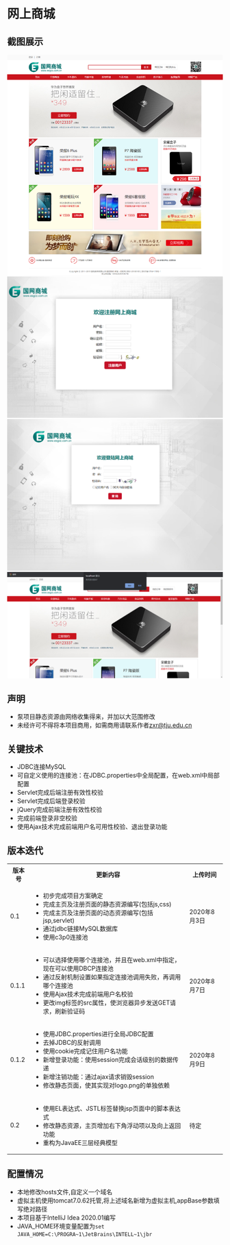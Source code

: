 <html>
<body>
<h1>网上商城</h1>
<h2>截图展示</h2>
<img src="./img/index.png" alt="首页" /><br />
<img src="./img/regist.png" alt="注册页面" /><br />
<img src="./img/login.png" alt="登录页面" /><br />
<img src="./img/logout.PNG" alt="注销页面" /><br />
<h2>声明</h2>
<ul>
    <li>泵项目静态资源由网络收集得来，并加以大范围修改</li>
    <li>未经许可不得将本项目商用，如需商用请联系作者<a href="mailto:zxr@tju.edu.cn">zxr@tju.edu.cn</a></li>
</ul>
<h2>关键技术</h2>
<ul>
    <li>JDBC连接MySQL</li>
    <li>可自定义使用的连接池：在JDBC.properties中全局配置，在web.xml中局部配置</li>
    <li>Servlet完成后端注册有效性校验</li>
    <li>Servlet完成后端登录校验</li>
    <li>jQuery完成前端注册有效性校验</li>
    <li>完成前端登录非空校验</li>
    <li>使用Ajax技术完成前端用户名可用性校验、退出登录功能</li>
</ul>
<h2>版本迭代</h2>
<table>
    <tr>
        <th>版本号</th>
        <th>更新内容</th>
        <th>上传时间</th>
    </tr>
    <tr>
        <td>0.1</td>
        <td>
            <ul>
                <li>初步完成项目方案确定</li>
                <li>完成主页及注册页面的静态资源编写(包括js,css)</li>
                <li>完成主页及注册页面的动态资源编写(包括jsp,servlet)</li>
                <li>通过jdbc链接MySQL数据库</li>
                <li>使用c3p0连接池</li>
            </ul>
        </td>
        <td>2020年8月3日</td>
    </tr>
    <tr>
        <td>0.1.1</td>
        <td>
            <ul>
                <li>可以选择使用哪个连接池，并且在web.xml中指定，现在可以使用DBCP连接池</li>
                <li>通过反射机制设置如果指定连接池调用失败，再调用哪个连接池</li>
                <li>使用Ajax技术完成前端用户名校验</li>
                <li>更改img标签的src属性，使浏览器异步发送GET请求，刷新验证码</li>
            </ul>
        </td>
        <td>2020年8月7日</td>
    </tr>
    <tr>
        <td>0.1.2</td>
        <td>
            <ul>
                <li>使用JDBC.properties进行全局JDBC配置</li>
                <li>去掉JDBC的反射调用</li>
                <li>使用cookie完成记住用户名功能</li>
                <li>新增登录功能：使用session完成会话级别的数据传递</li>
                <li>新增注销功能：通过ajax请求销毁session</li>
                <li>修改静态页面，使其实现对logo.png的单独依赖</li>
            </ul>
        </td>
        <td>2020年8月9日</td>
    </tr>
    <tr>
        <td>0.2</td>
        <td>
            <ul>
                <li>使用EL表达式、JSTL标签替换jsp页面中的脚本表达式</li>
                <li>修改静态资源，主页增加右下角浮动项以及向上返回功能</li>
                <li>重构为JavaEE三层经典模型</li>
            </ul>
        </td>
        <td>待定</td>
    </tr>
</table>
<h2>配置情况</h2>
<ul>
<li>本地修改hosts文件,自定义一个域名</li>
<li>虚拟主机使用tomcat7.0.62托管,将上述域名新增为虚拟主机,appBase参数填写绝对路径</li>
<li>本项目基于IntelliJ Idea 2020.01编写</li>
<li>JAVA_HOME环境变量配置为<code>set JAVA_HOME=C:\PROGRA~1\JetBrains\INTELL~1\jbr</code></li>
</ul>
</body>
</html>
